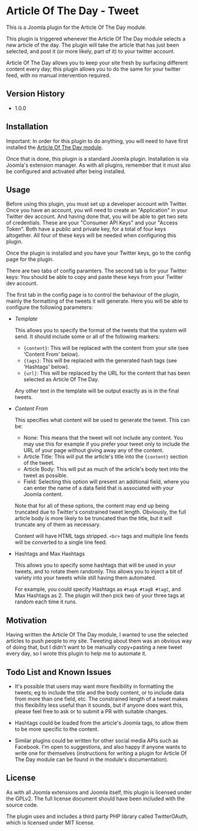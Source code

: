 Article Of The Day - Tweet
==========================

This is a Joomla plugin for the Article Of The Day module.

This plugin is triggered whenever the Article Of The Day module selects a new article of the day. The plugin will take the article that has just been selected, and post it (or more likely, part of it) to your twitter account.

Article Of The Day allows you to keep your site fresh by surfacing different content every day; this plugin allows you to do the same for your twitter feed, with no manual intervention required.


Version History
----------------

* 1.0.0


Installation
----------------

Important: In order for this plugin to do anything, you will need to have first installed the [Article Of The Day module](https://github.com/Spudley/mod_articleoftheday).

Once that is done, this plugin is a standard Joomla plugin. Installation is via Joomla's extension manager. As with all plugins, remember that it must also be configured and activated after being installed.


Usage
----------------

Before using this plugin, you must set up a developer account with Twitter. Once you have an account, you will need to create an "Application" in your Twitter dev account. And having done that, you will be able to get two sets of credentials. These are your "Consumer API Keys" and your "Access Token". Both have a public and private key, for a total of four keys altogether. All four of these keys will be needed when configuring this plugin.

Once the plugin is installed and you have your Twitter keys, go to the config page for the plugin.

There are two tabs of config paramters. The second tab is for your Twitter keys: You should be able to copy and paste these keys from your Twitter dev account.

The first tab in the config page is to control the behaviour of the plugin, mainly the formatting of the tweets it will generate. Here you will be able to configure the following parameters:

* *Template*

    This allows you to specify the format of the tweets that the system will send. It should include some or all of  the following markers:

    - `{content}`: This will be replaced with the content from your site (see 'Content From' below).
    - `{tags}`: This will be replaced with the generated hash tags (see 'Hashtags' below).
    - `{url}`: This will be replaced by the URL for the content that has been selected as Article Of The Day.

    Any other text in the template will be output exactly as is in the final tweets.

* *Content From*

    This specifies what content will be used to generate the tweet. This can be:

    - None: This means that the tweet will not include any content. You may use this for example if you prefer your tweet only to include the URL of your page without giving away any of the content.
    - Article Title: This will put the article's title into the `{content}` section of the tweet.
    - Article Body: This will put as much of the article's body text into the tweet as possible.
    - Field: Selecting this option will present an addtional field, where you can enter the name of a data field that is associated with your Joomla content.

    Note that for all of these options, the content may end up being truncated due to Twitter's constrained tweet length. Obviously, the full article body is more likely to be truncated than the title, but it will truncate any of them as necessary.

    Content will have HTML tags stripped. `<br>` tags and multiple line feeds will be converted to a single line feed.

* Hashtags and Max Hashtags

    This allows you to specify some hashtags that will be used in your tweets, and to rotate them randomly. This allows you to inject a bit of variety into your tweets while still having them automated.

    For example, you could specify Hashtags as `#tagA #tagB #tagC`, and Max Hashtags as 2. The plugin will then pick two of your three tags at random each time it runs.


Motivation
----------------

Having written the Article Of The Day module, I wanted to use the selected articles to push people to my site. Tweeting about them was an obvious way of doing that, but I didn't want to be manually copy+pasting a new tweet every day, so I wrote this plugin to help me to automate it.


Todo List and Known Issues
--------------------------

* It's possible that users may want more flexibility in formatting the tweets; eg to include the title and the body content, or to include data from more than one field, etc. The constrained length of a tweet makes this flexibility less useful than it sounds, but if anyone does want this, please feel free to ask or to submit a PR with suitable changes.

* Hashtags could be loaded from the article's Joomla tags, to allow them to be more specific to the content.

* Similar plugins could be written for other social media APIs such as Facebook. I'm open to suggestions, and also happy if anyone wants to write one for themselves (instructions for writing a plugin for Article Of The Day module can be found in the module's documentation).


License
----------------
As with all Joomla extensions and Joomla itself, this plugin is licensed under the GPLv2. The full license document should have been included with the source code.

The plugin uses and includes a third party PHP library called TwitterOAuth, which is licensed under MIT license.
